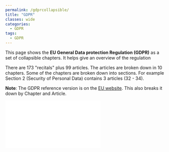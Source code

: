 ```yaml
---
permalink: /gdprcollapsible/
title: "GDPR"
classes: wide
categories:
  - GDPR
tags:
  - GDPR
---
```


<p>
This page shows the <b>EU General Data protection Regulation (GDPR)</b> as a set of collapsible chapters. It helps give an overview of the regulation
<p>
There are 173 "recitals" plus 99 articles. The articles are broken down in 10 chapters. Some of the chapters are broken down into sections. 
For example Section 2 (Security of Personal Data) contains 3 articles (32 - 34). 
<p> 
  
<b>Note</b>: The GDPR reference version is on the  <a href="http://eur-lex.europa.eu/legal-content/EN/TXT/?uri=CELEX%3A32016R0679">EU website</a>. 
  This also breaks it down by Chapter and Article. 
  
<p> 
<script>
function resizer(id)
{
var x1 = document.getElementsByTagName("article");
var width = x1[0].scrollWidth

var iFrameobj =document.getElementById(id);
iFrameobj.style.height=5000 + 'px';
iFrameobj.style.width=width + 'px';
}
</script>

<IFRAME SRC="gdprcollapse.html" id="iframeGDPR" frameborder="0"  onLoad="resizer('iframeGDPR');"></iframe>
